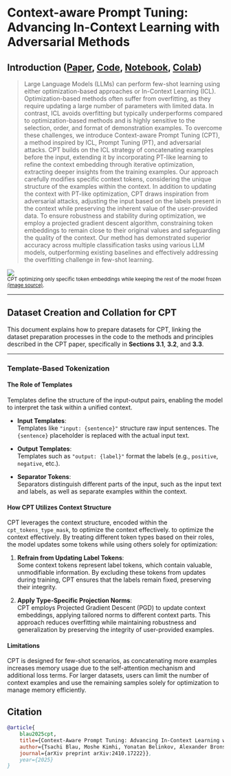 
# Context-aware Prompt Tuning: Advancing In-Context Learning with Adversarial Methods
## Introduction ([Paper](https://arxiv.org/abs/2410.17222), [Code](https://github.com/tsachiblau/Context-aware-Prompt-Tuning-Advancing-In-Context-Learning-with-Adversarial-Methods), [Notebook](cpt_train_and_inference.ipynb), [Colab](https://colab.research.google.com/drive/1UhQDVhZ9bDlSk1551SuJV8tIUmlIayta?usp=sharing))

> Large Language Models (LLMs) can perform few-shot learning using either optimization-based approaches or In-Context Learning (ICL). Optimization-based methods often suffer from overfitting, as they require updating a large number of parameters with limited data. In contrast, ICL avoids overfitting but typically underperforms compared to optimization-based methods and is highly sensitive to the selection, order, and format of demonstration examples. To overcome these challenges, we introduce Context-aware Prompt Tuning (CPT), a method inspired by ICL, Prompt Tuning (PT), and adversarial attacks. CPT builds on the ICL strategy of concatenating examples before the input, extending it by incorporating PT-like learning to refine the context embedding through iterative optimization, extracting deeper insights from the training examples. Our approach carefully modifies specific context tokens, considering the unique structure of the examples within the context. In addition to updating the context with PT-like optimization, CPT draws inspiration from adversarial attacks, adjusting the input based on the labels present in the context while preserving the inherent value of the user-provided data. To ensure robustness and stability during optimization, we employ a projected gradient descent algorithm, constraining token embeddings to remain close to their original values and safeguarding the quality of the context. Our method has demonstrated superior accuracy across multiple classification tasks using various LLM models, outperforming existing baselines and effectively addressing the overfitting challenge in few-shot learning.



<div class="flex justify-center">
    <img src="https://huggingface.co/datasets/huggingface/documentation-images/resolve/main/peft/cpt.png"/>
</div>
<small>CPT optimizing only specific token embeddings while keeping the rest of the model frozen <a href="https://huggingface.co/papers/2410.17222">(image source)</a>.</small>

---

## Dataset Creation and Collation for CPT

This document explains how to prepare datasets for CPT, linking the dataset preparation processes in the code to the methods and principles described in the CPT paper, specifically in **Sections 3.1**, **3.2**, and **3.3**.

---

### Template-Based Tokenization

#### The Role of Templates
Templates define the structure of the input-output pairs, enabling the model to interpret the task within a unified context.

- **Input Templates**:  
  Templates like `"input: {sentence}"` structure raw input sentences. The `{sentence}` placeholder is replaced with the actual input text.

- **Output Templates**:  
  Templates such as `"output: {label}"` format the labels (e.g., `positive`, `negative`, etc.).

- **Separator Tokens**:  
  Separators distinguish different parts of the input, such as the input text and labels, as well as separate examples within the context.


#### How CPT Utilizes Context Structure

CPT leverages the context structure, encoded within the `cpt_tokens_type_mask`, to optimize the context effectively. to optimize the context effectively. By treating different token types based on their roles, the model updates some tokens while using others solely for optimization:

1. **Refrain from Updating Label Tokens**:  
   Some context tokens represent label tokens, which contain valuable, unmodifiable information. By excluding these tokens from updates during training, CPT ensures that the labels remain fixed, preserving their integrity.

2. **Apply Type-Specific Projection Norms**:  
   CPT employs Projected Gradient Descent (PGD) to update context embeddings, applying tailored norms to different context parts. This approach reduces overfitting while maintaining robustness and generalization by preserving the integrity of user-provided examples.



#### Limitations 
CPT is designed for few-shot scenarios, as concatenating more examples increases memory usage due to the self-attention mechanism and additional loss terms. For larger datasets, users can limit the number of context examples and use the remaining samples solely for optimization to manage memory efficiently.




## Citation
```bib
@article{   
    blau2025cpt, 
    title={Context-Aware Prompt Tuning: Advancing In-Context Learning with Adversarial Methods}, 
    author={Tsachi Blau, Moshe Kimhi, Yonatan Belinkov, Alexander Bronstein, Chaim Baskin}, 
    journal={arXiv preprint arXiv:2410.17222}}, 
    year={2025} 
}
```
